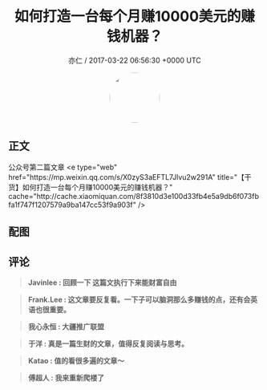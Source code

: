 <h1 align="center">如何打造一台每个月赚10000美元的赚钱机器？</h1>
<p align="center">
    <a>亦仁 / 2017-03-22 06:56:30 &#43;0000 UTC</a>
</p>

<div align="center">
    <img src="https://images.zsxq.com/Fn3NQqCN8nuGF86yZPXSbEsl0mb3?e=1590940799&amp;token=kIxbL07-8jAj8w1n4s9zv64FuZZNEATmlU_Vm6zD:pfbNc8W3hS0oYG_hyXXh_rHMHuc=" width="100" height="100" style="border:1px solid;border-radius:50%; color:#ffffff"/>
</div>

## 正文

<div>
公众号第二篇文章
&lt;e type=&#34;web&#34; href=&#34;https://mp.weixin.qq.com/s/X0zyS3aEFTL7Jlvu2w291A&#34; title=&#34;【干货】如何打造一台每个月赚10000美元的赚钱机器？&#34; cache=&#34;http://cache.xiaomiquan.com/8f3810d3e100d33fb4e5a9db6f073fbfa1f747f1207579a9ba147cc53f9a903f&#34; /&gt;
</div>

## 配图
<div class="image" align="center">

</div>

## 评论

<div align="left">
<div>

<blockquote >
<span> <strong>Javinlee : 回顾一下 这篇文执行下来能财富自由 </strong></span>
</blockquote>

<blockquote >
<span> <strong>Frank.Lee : 这文章要反复看。一下子可以脑洞那么多赚钱的点，还有会英语也很重要。 </strong></span>
</blockquote>

<blockquote >
<span> <strong>我心永恒 : 大疆推广联盟 </strong></span>
</blockquote>

<blockquote >
<span> <strong>于洋 : 真是一篇生财的文章，值得反复阅读与思考。 </strong></span>
</blockquote>

<blockquote >
<span> <strong>Katao : 值的看很多遍的文章～ </strong></span>
</blockquote>

<blockquote >
<span> <strong>傅超人 : 我来重新爬楼了 </strong></span>
</blockquote>

</div>
</div>